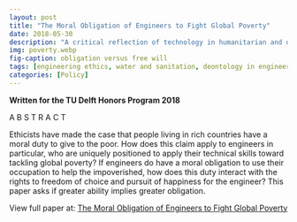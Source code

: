 ```yaml
---
layout: post
title: "The Moral Obligation of Engineers to Fight Global Poverty"
date: 2018-05-30
description: "A critical reflection of technology in humanitarian and development work."
img: poverty.webp
fig-caption: obligation versus free will
tags: [engineering ethics, water and sanitation, deontology in engineering, morality and technology]
categories: [Policy]
---
```

__Written for the TU Delft Honors Program 2018__

A B S T R A C T

Ethicists have made the case that people living in rich countries have a moral duty to give to the poor. How does this claim apply to engineers in particular, who are uniquely positioned to apply their technical skills toward tackling global poverty? If engineers do have a moral obligation to use their occupation to help the impoverished, how does this duty interact with the rights to freedom of choice and pursuit of happiness for the engineer? This paper asks if greater ability implies greater obligation.

View full paper at: [The Moral Obligation of Engineers to Fight Global Poverty](https://github.com/shannongross/shannongross.github.io/blob/master/pdfs/obligation.pdf)
